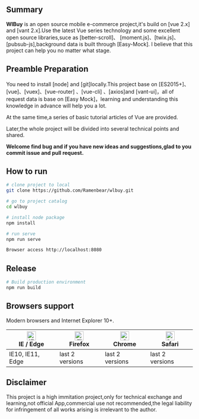 ## Summary

**WlBuy** is an open source mobile e-commerce project,it's  build on [vue 2.x] and [vant 2.x].Use the latest Vue series technology and some excellent open source libraries,suce as [better-scroll]、 [moment.js]、[twix.js]、[pubsub-js],background data is built through [Easy-Mock]. I believe that this project can help you no matter what stage.


## Preamble Preparation


You need to install [node] and  [git]locally.This project base on [ES2015+]、[vue]、[vuex]、[vue-router] 、[vue-cli] 、[axios]and [vant-ui]，all of request data is base on [Easy Mock]，learning and understanding this knowledge in advance will help you a lot.

At the same time,a series of basic tutorial articles of Vue are provided. 

Later,the whole project will be divided into several technical points and shared.


**Welcome find bug and if you have new ideas and suggestions,glad to you commit issue and pull request.**


## How to run

```bash
# clone project to local
git clone https://github.com/Ramenbear/wlbuy.git

# go to project catalog
cd wlbuy

# install node package
npm install

# run serve
npm run serve

Browser access http://localhost:8080
```

## Release

```bash
# Build production environment
npm run build
```

## Browsers support

Modern browsers and Internet Explorer 10+.

| [<img src="https://raw.githubusercontent.com/alrra/browser-logos/master/src/edge/edge_48x48.png" alt="IE / Edge" width="24px" height="24px" />](https://godban.github.io/browsers-support-badges/)</br>IE / Edge | [<img src="https://raw.githubusercontent.com/alrra/browser-logos/master/src/firefox/firefox_48x48.png" alt="Firefox" width="24px" height="24px" />](https://godban.github.io/browsers-support-badges/)</br>Firefox | [<img src="https://raw.githubusercontent.com/alrra/browser-logos/master/src/chrome/chrome_48x48.png" alt="Chrome" width="24px" height="24px" />](https://godban.github.io/browsers-support-badges/)</br>Chrome | [<img src="https://raw.githubusercontent.com/alrra/browser-logos/master/src/safari/safari_48x48.png" alt="Safari" width="24px" height="24px" />](https://godban.github.io/browsers-support-badges/)</br>Safari |
| --------- | --------- | --------- | --------- |
| IE10, IE11, Edge| last 2 versions| last 2 versions| last 2 versions

## Disclaimer
This project is a high immitation project,only for technical exchange and learning,not official App,commercial use not recommended,the legal liability for infringement of all works arising is irrelevant to the author.

